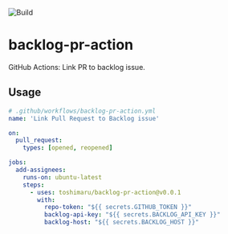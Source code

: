 ![Build](https://github.com/toshimaru/backlog-pr-action/workflows/Build/badge.svg)

# backlog-pr-action

GitHub Actions: Link PR to backlog issue.

## Usage

```yaml
# .github/workflows/backlog-pr-action.yml
name: 'Link Pull Request to Backlog issue'

on:
  pull_request:
    types: [opened, reopened]

jobs:
  add-assignees:
    runs-on: ubuntu-latest
    steps:
      - uses: toshimaru/backlog-pr-action@v0.0.1
        with:
          repo-token: "${{ secrets.GITHUB_TOKEN }}"
          backlog-api-key: "${{ secrets.BACKLOG_API_KEY }}"
          backlog-host: "${{ secrets.BACKLOG_HOST }}"
```

